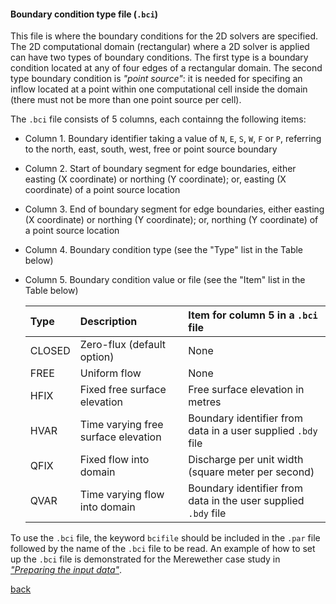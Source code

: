 #### Boundary condition type file (`.bci`)

This file is where the boundary conditions for the 2D solvers are specified. The 2D computational domain (rectangular) where a 2D solver is applied can have two types of boundary conditions. The first type is a boundary condition located at any of four edges of a rectangular domain. The second type boundary condition is _"point source"_: it is needed for specifing an inflow located at a point within one computational cell inside the domain (there must not be more than one point source per cell).

The `.bci` file consists of 5 columns, each containng the following items:

- Column 1. Boundary identifier taking a value of `N`, `E`, `S`, `W`, `F` or `P`, referring to the north, east, south, west, free or point source boundary 

- Column 2. Start of boundary segment for edge boundaries, either easting (X coordinate) or northing (Y coordinate); or, easting (X coordinate) of a point source location

- Column 3. End of boundary segment for edge boundaries, either easting (X coordinate) or northing (Y coordinate); or, northing (Y coordinate) of a point source location

- Column 4. Boundary condition type (see the "Type" list in the Table below)

- Column 5. Boundary condition value or file (see the "Item" list in the Table below)

  | Type | Description | Item for column 5 in a `.bci` file |
   | :---         | :---      | :--- |
   | CLOSED   | Zero-flux (default option)     | None  |
   | FREE     | Uniform flow       | None   |
   | HFIX     | Fixed free surface elevation      | Free surface elevation in metres    |
   | HVAR     | Time varying free surface elevation       | Boundary identifier from data in a user supplied `.bdy` file   |
   | QFIX     | Fixed flow into domain     | Discharge per unit width (square meter per second)     |
   | QVAR     | Time varying flow into domain       | Boundary identifier from data in the user supplied `.bdy` file     |


To use the `.bci` file, the keyword `bcifile` should be included in the `.par` file followed by the name of the `.bci` file to be read. An example of how to set up the `.bci` file is demonstrated for the Merewether case study in [_"Preparing the input data"_](/Merewether2.md). 

[back](/Merewether1.md)
